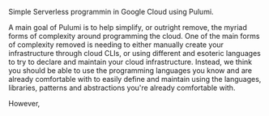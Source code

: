 Simple Serverless programmin in Google Cloud using Pulumi.

A main goal of Pulumi is to help simplify, or outright remove, the myriad forms of complexity around programming the cloud.  One of the main forms of complexity removed is needing to either manually create your infrastructure through cloud CLIs, or using different and esoteric languages to try to declare and maintain your cloud infrastructure.  Instead, we think you should be able to use the programming languages you know and are already comfortable with to easily define and maintain using the languages, libraries, patterns and abstractions you're already comfortable with.

However, 
